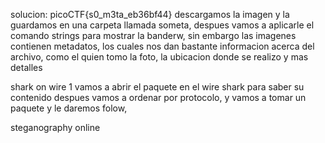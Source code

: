 
solucion: picoCTF{s0_m3ta_eb36bf44}
descargamos la imagen y la guardamos en una carpeta llamada someta, despues vamos a aplicarle el comando strings para mostrar la banderw, sin embargo las imagenes contienen metadatos, los cuales nos dan bastante informacion acerca del archivo, como el quien tomo la foto, la ubicacion donde se realizo y mas detalles



shark on wire 1
vamos a abrir el paquete en el wire shark para saber su contenido
despues vamos a ordenar por protocolo, y vamos a tomar un paquete y le daremos folow, 



steganography online
